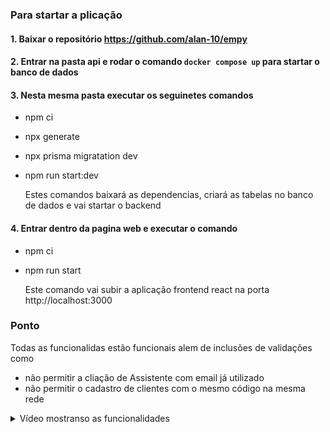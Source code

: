 ### Para startar a plicação 
#### 1. Baixar o repositório https://github.com/alan-10/empy
####  2. Entrar na pasta api e rodar o comando `docker compose up` para startar o banco de dados
####  3. Nesta mesma pasta executar os seguinetes comandos
 - npm ci
 - npx generate
 - npx prisma migratation dev
 - npm run start:dev
   
    Estes comandos baixará as dependencias, criará as tabelas no banco de dados e vai startar o backend


####  4. Entrar dentro da pagina web e executar o comando
 - npm ci
 - npm run  start
   
   Este comando vai subir a aplicação frontend react na porta http://localhost:3000

### Ponto
Todas as funcionalidas estão funcionais alem de inclusões de validações como 
- não permitir a cliação de Assistente com email já utilizado
- não permitir o cadastro de clientes com o mesmo código na mesma rede

<details>
  <summary>Vídeo mostranso as funcionalidades </summary>

https://github.com/alan-10/empy/assets/50430772/e07c4ca2-7e4a-49de-bcfe-95fcbb5ce28e
  
</details>
   

